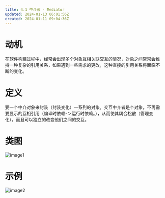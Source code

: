 ```yaml
---
title: 4.1 中介者 - Mediator
updated: 2024-01-13 06:01:56Z
created: 2024-01-11 09:04:36Z
---
```


# 动机

在软件构建过程中，经常会出现多个对象互相关联交互的情况，对象之间常常会维持一种复杂的引用关系，如果遇到一些需求的更改，这种直接的引用关系将面临不断的变化。

# 定义

要一个中介对象来封装（封装变化）一系列的对象，交互中介者是个对象，不再需要显示的互相引用（编译时依赖-＞运行时依赖。），从而使其耦合松散（管理变化），而且可以独立的改变他们之间的交互。

# 类图

![image1](../../_resources/4cfc754fb90b479e8e81cd4988b1bc49.png)

# 示例

![image2](../../_resources/6b568276909b466586c370ec92efd30d.png)

